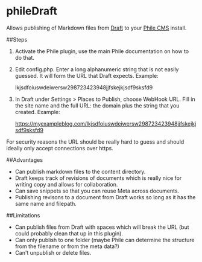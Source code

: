 phileDraft
==========

Allows publishing of Markdown files from [Draft](http://draftin.com) to your [Phile CMS](https://github.com/PhileCMS/Phile) install.

##Steps

1. Activate the Phile plugin, use the main Phile documentation on how to do that.
2. Edit config.php. Enter a long alphanumeric string that is not easily guessed. It will form the URL that Draft expects. Example:

    lkjsdfoiuswdeiwersw298723423948jjfskejkjsdf9sksfd9

3. In Draft under Settings > Places to Publish, choose WebHook URL. Fill in the site name and the full URL: the domain plus the string that you created. Example:

    https://myexampleblog.com/lkjsdfoiuswdeiwersw298723423948jjfskejkjsdf9sksfd9

For security reasons the URL should be really hard to guess and should ideally only accept connections over https.

##Advantages

* Can publish markdown files to the content directory.
* Draft keeps track of revisions of documents which is really nice for writing copy and allows for collaboration.
* Can save snippets so that you can reuse Meta across documents.
* Publishing revisons to a document from Draft works so long as it has the same name and filepath.

##Limitations

* Can publish files from Draft with spaces which will break the URL (but could probably clean that up in this plugin).
* Can only publish to one folder (maybe Phile can determine the structure from the filename or from the meta data?)
* Can't unpublish or delete files.
